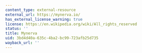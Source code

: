 ```yaml
---
content_type: external-resource
external_url: https://mynerva.io/
has_external_license_warning: true
license: https://en.wikipedia.org/wiki/All_rights_reserved
status: ''
title: Mynerva
uid: 3bd4d40a-635c-4ba2-bc99-723afb25d735
wayback_url: ''
---
```

